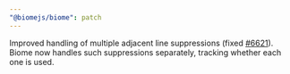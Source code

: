 ```yaml
---
"@biomejs/biome": patch
---
```


Improved handling of multiple adjacent line suppressions (fixed [#6621](https://github.com/biomejs/biome/issues/6621)). Biome now handles such suppressions separately, tracking whether each one is used.

